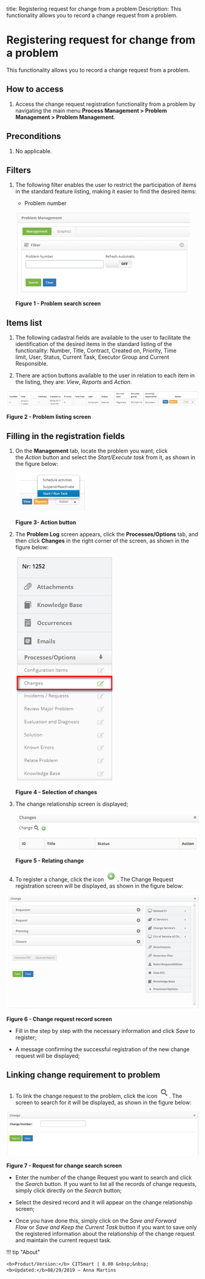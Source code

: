 title: Registering request for change from a problem
Description: This functionality allows you to record a change request from a problem.

# Registering request for change from a problem

This functionality allows you to record a change request from a problem.

How to access
-------------

1.  Access the change request registration functionality from a problem by
    navigating the main menu **Process Management > Problem
    Management > Problem Management**.

Preconditions
-------------

1.  No applicable.

Filters
-------

1.  The following filter enables the user to restrict the participation of items
    in the standard feature listing, making it easier to find the desired items:

    - Problem number

    ![figure](images/change-1.png)

    **Figure 1 - Problem search screen**

Items list
----------

1.  The following cadastral fields are available to the user to facilitate the
    identification of the desired items in the standard listing of the
    functionality: Number, Title, Contract, Created on, Priority, Time
    limit, User, Status, Current Task, Executor Group and Current
    Responsible.

2.  There are action buttons available to the user in relation to each item in
    the listing, they are: *View*, *Reports* and *Action*.

![figure](images/change-2.png)

**Figure 2 - Problem listing screen**

Filling in the registration fields
----------------------------------

1.  On the **Management** tab, locate the problem you want, click
    the *Action* button and select the *Start/Execute task* from it, as shown in
    the figure below:

    ![figure](images/change-3.png)
   
    **Figure 3- Action button**

2.  The **Problem Log** screen appears, click the **Processes/Options** tab, and
    then click **Changes** in the right corner of the screen, as shown in the
    figure below:

    ![figure](images/change-4.png)
   
    **Figure 4 - Selection of changes**

3.  The change relationship screen is displayed;

    ![figure](images/change-5.png)
  
    **Figure 5 - Relating change**

4.  To register a change, click the icon ![figure](images/change-6.png) . The Change Request registration
    screen will be displayed, as shown in the figure below:

   ![figure](images/change-7.png)

   **Figure 6 - Change request record screen**

-   Fill in the step by step with the necessary information and click *Save* to
    register;

-   A message confirming the successful registration of the new change request
    will be displayed;

Linking change requirement to problem
-------------------------------------

1.  To link the change request to the problem, click the icon ![figure](images/change-8.png). The screen to
    search for it will be displayed, as shown in the figure below:

   ![figure](images/change-9.png)
   
   **Figure 7 - Request for change search screen**

-   Enter the number of the change Request you want to search and click
    the *Search* button. If you want to list all the records of change requests,
    simply click directly on the *Search* button;

-   Select the desired record and it will appear on the change relationship
    screen;

-   Once you have done this, simply click on the *Save and Forward
    Flow* or *Save and Keep the Current Task* button if you want to save only
    the registered information about the relationship of the change request and
    maintain the current request task.


!!! tip "About"

    <b>Product/Version:</b> CITSmart | 8.00 &nbsp;&nbsp;
    <b>Updated:</b>08/29/2019 – Anna Martins
